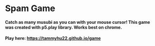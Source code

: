 # Spam Game
#### Catch as many musubi as you can with your mouse cursor! This game was created with p5.play library. Works best on chrome.
#### Play here: https://tammyhu22.github.io/game

